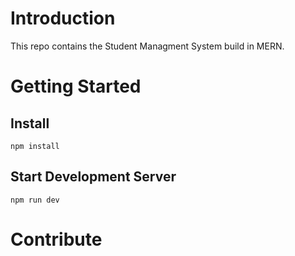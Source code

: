 # Introduction 
This repo contains the Student Managment System build in MERN.

# Getting Started
## Install
```npm install```

## Start Development Server
```npm run dev```

# Contribute
